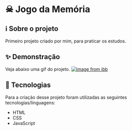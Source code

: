 # ☠ Jogo da Memória

## ℹ️ Sobre o projeto 
Primeiro projeto criado por mim, para praticar os estudos.

## ✨ Demonstração
Veja abaixo uma gif do projeto.
[![image from ibb](https://ibb.co/HCfB3RD)](https://ibb.co/HCfB3RD)

## 🤖 Tecnologias 
Para a criação desse projeto foram utilizadas as seguintes tecnologias/linguagens: 
- HTML
- CSS
- JavaScript
